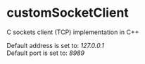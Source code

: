 # customSocketClient
C sockets client (TCP) implementation in C++

Default address is set to: *127.0.0.1* <br />
Default port is set to: *8989*
